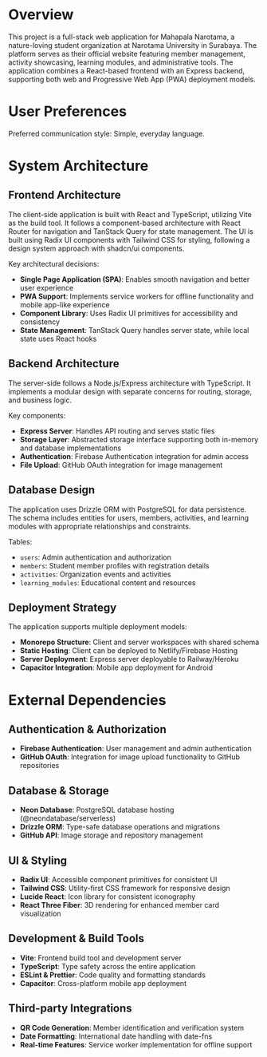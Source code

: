# Overview

This project is a full-stack web application for Mahapala Narotama, a nature-loving student organization at Narotama University in Surabaya. The platform serves as their official website featuring member management, activity showcasing, learning modules, and administrative tools. The application combines a React-based frontend with an Express backend, supporting both web and Progressive Web App (PWA) deployment models.

# User Preferences

Preferred communication style: Simple, everyday language.

# System Architecture

## Frontend Architecture
The client-side application is built with React and TypeScript, utilizing Vite as the build tool. It follows a component-based architecture with React Router for navigation and TanStack Query for state management. The UI is built using Radix UI components with Tailwind CSS for styling, following a design system approach with shadcn/ui components.

Key architectural decisions:
- **Single Page Application (SPA)**: Enables smooth navigation and better user experience
- **PWA Support**: Implements service workers for offline functionality and mobile app-like experience
- **Component Library**: Uses Radix UI primitives for accessibility and consistency
- **State Management**: TanStack Query handles server state, while local state uses React hooks

## Backend Architecture  
The server-side follows a Node.js/Express architecture with TypeScript. It implements a modular design with separate concerns for routing, storage, and business logic.

Key components:
- **Express Server**: Handles API routing and serves static files
- **Storage Layer**: Abstracted storage interface supporting both in-memory and database implementations
- **Authentication**: Firebase Authentication integration for admin access
- **File Upload**: GitHub OAuth integration for image management

## Database Design
The application uses Drizzle ORM with PostgreSQL for data persistence. The schema includes entities for users, members, activities, and learning modules with appropriate relationships and constraints.

Tables:
- `users`: Admin authentication and authorization
- `members`: Student member profiles with registration details
- `activities`: Organization events and activities
- `learning_modules`: Educational content and resources

## Deployment Strategy
The application supports multiple deployment models:
- **Monorepo Structure**: Client and server workspaces with shared schema
- **Static Hosting**: Client can be deployed to Netlify/Firebase Hosting
- **Server Deployment**: Express server deployable to Railway/Heroku
- **Capacitor Integration**: Mobile app deployment for Android

# External Dependencies

## Authentication & Authorization
- **Firebase Authentication**: User management and admin authentication
- **GitHub OAuth**: Integration for image upload functionality to GitHub repositories

## Database & Storage
- **Neon Database**: PostgreSQL database hosting (@neondatabase/serverless)
- **Drizzle ORM**: Type-safe database operations and migrations
- **GitHub API**: Image storage and repository management

## UI & Styling
- **Radix UI**: Accessible component primitives for consistent UI
- **Tailwind CSS**: Utility-first CSS framework for responsive design  
- **Lucide React**: Icon library for consistent iconography
- **React Three Fiber**: 3D rendering for enhanced member card visualization

## Development & Build Tools
- **Vite**: Frontend build tool and development server
- **TypeScript**: Type safety across the entire application
- **ESLint & Prettier**: Code quality and formatting standards
- **Capacitor**: Cross-platform mobile app deployment

## Third-party Integrations
- **QR Code Generation**: Member identification and verification system
- **Date Formatting**: International date handling with date-fns
- **Real-time Features**: Service worker implementation for offline support